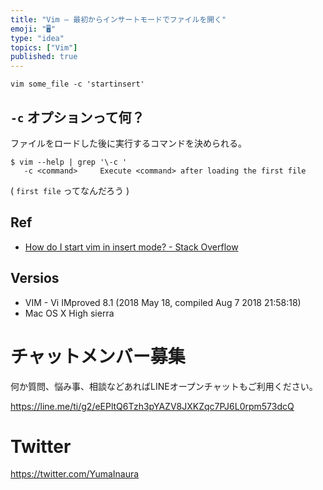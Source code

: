 ```yaml
---
title: "Vim — 最初からインサートモードでファイルを開く"
emoji: "🖥"
type: "idea"
topics: ["Vim"]
published: true
---
```


```
vim some_file -c 'startinsert'
```

## `-c` オプションって何？

ファイルをロードした後に実行するコマンドを決められる。

```
$ vim --help | grep '\-c '
   -c <command>		Execute <command> after loading the first file
```

( `first file` ってなんだろう )

## Ref

- [How do I start vim in insert mode? - Stack Overflow](https://stackoverflow.com/questions/11464088/how-do-i-start-vim-in-insert-mode)

## Versios

- VIM - Vi IMproved 8.1 (2018 May 18, compiled Aug  7 2018 21:58:18)
- Mac OS X High sierra








<!-- Update From Qiita API -->

# チャットメンバー募集


何か質問、悩み事、相談などあればLINEオープンチャットもご利用ください。

https://line.me/ti/g2/eEPltQ6Tzh3pYAZV8JXKZqc7PJ6L0rpm573dcQ





# Twitter


https://twitter.com/YumaInaura


<!-- Update From Qiita API -->


